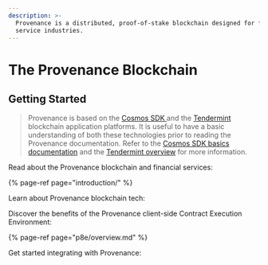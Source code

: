 ```yaml
---
description: >-
  Provenance is a distributed, proof-of-stake blockchain designed for financial
  service industries.
---
```


# The Provenance Blockchain

## Getting Started

> Provenance is based on the [Cosmos SDK ](https://docs.cosmos.network/v0.41/)and the [Tendermint](https://docs.tendermint.com/master/) blockchain application platforms.  It is useful to have a basic understanding of both these technologies prior to reading the Provenance documentation. Refer to the [Cosmos SDK basics documentation](https://docs.cosmos.network/v0.41/intro/overview.html#) and the [Tendermint overview](https://docs.tendermint.com/master/introduction/what-is-tendermint.html#) for more information.

Read about the Provenance blockchain and financial services:

{% page-ref page="introduction/" %}

Learn about Provenance blockchain tech:

Discover the benefits of the Provenance client-side Contract Execution Environment:

{% page-ref page="p8e/overview.md" %}

Get started integrating with Provenance:



